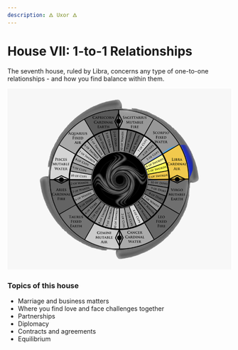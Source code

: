 ```yaml
---
description: 🜁 Uxor 🜁
---
```


# House VII: 1-to-1 Relationships

The seventh house, ruled by Libra, concerns any type of one-to-one relationships - and how you find balance within them.

![](<../../../.gitbook/assets/libra (2) (1).png>)

### Topics of this house

* Marriage and business matters
* Where you find love and face challenges together
* Partnerships
* Diplomacy
* Contracts and agreements
* Equilibrium&#x20;



